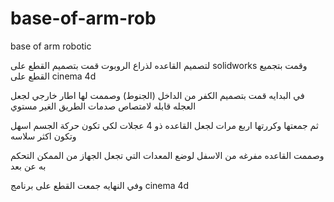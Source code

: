 # base-of-arm-rob
base of arm robotic

لتصميم القاعده لذراع الروبوت قمت بتصميم القطع على solidworks
وقمت بتجميع القطع على cinema 4d

في البدايه قمت بتصميم الكفر من الداخل (الجنوط)
وصممت لها اطار خارجي لجعل العجله قابله لامتصاص صدمات الطريق الغير مستوي

ثم جمعتها وكررتها اربع مرات لجعل القاعده ذو 4 عجلات لكي تكون حركة الجسم اسهل وتكون اكثر سلاسه

وصممت القاعده مفرغه من الاسفل لوضع المعدات التي تجعل الجهاز من الممكن التحكم به عن بعد

وفي النهايه جمعت القطع على برنامج cinema 4d
